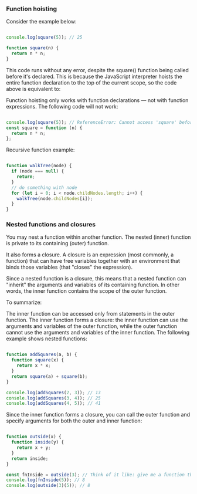 ### Function hoisting
Consider the example below:

```js

console.log(square(5)); // 25

function square(n) {
  return n * n;
}

```

This code runs without any error, despite the square() function being called before it's declared. This is because the JavaScript interpreter hoists the entire function declaration to the top of the current scope, so the code above is equivalent to:

Function hoisting only works with function declarations — not with function expressions. The following code will not work:

```js

console.log(square(5)); // ReferenceError: Cannot access 'square' before initialization
const square = function (n) {
  return n * n;
};

```

Recursive function example:

```js

function walkTree(node) {
  if (node === null) {
    return;
  }
  // do something with node
  for (let i = 0; i < node.childNodes.length; i++) {
    walkTree(node.childNodes[i]);
  }
}

```

### Nested functions and closures

You may nest a function within another function. The nested (inner) function is private to its containing (outer) function.

It also forms a closure. A closure is an expression (most commonly, a function) that can have free variables together with an environment that binds those variables (that "closes" the expression).

Since a nested function is a closure, this means that a nested function can "inherit" the arguments and variables of its containing function. In other words, the inner function contains the scope of the outer function.

To summarize:

The inner function can be accessed only from statements in the outer function.
The inner function forms a closure: the inner function can use the arguments and variables of the outer function, while the outer function cannot use the arguments and variables of the inner function.
The following example shows nested functions:

```js

function addSquares(a, b) {
  function square(x) {
    return x * x;
  }
  return square(a) + square(b);
}

console.log(addSquares(2, 3)); // 13
console.log(addSquares(3, 4)); // 25
console.log(addSquares(4, 5)); // 41

```
Since the inner function forms a closure, you can call the outer function and specify arguments for both the outer and inner function:

```js

function outside(x) {
  function inside(y) {
    return x + y;
  }
  return inside;
}

const fnInside = outside(3); // Think of it like: give me a function that adds 3 to whatever you give it
console.log(fnInside(5)); // 8
console.log(outside(3)(5)); // 8

```
